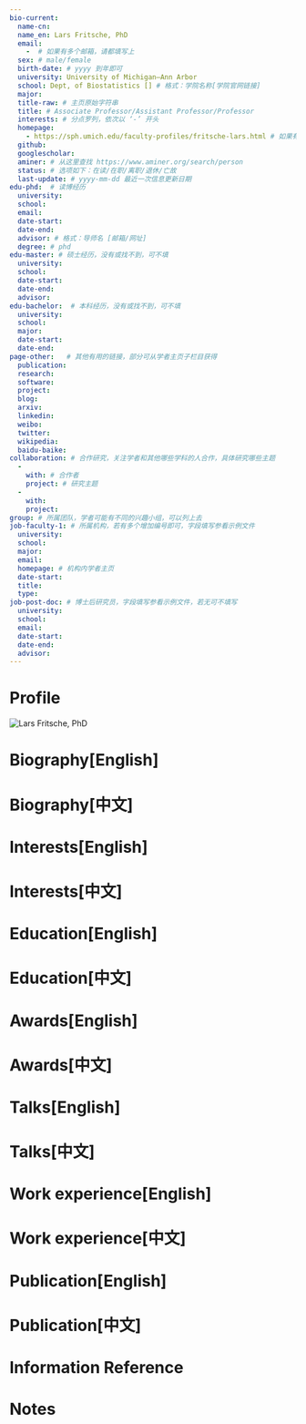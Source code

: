 ```yaml
---
bio-current:
  name-cn: 
  name_en: Lars Fritsche, PhD
  email: 
    -  # 如果有多个邮箱，请都填写上
  sex: # male/female
  birth-date: # yyyy 到年即可
  university: University of Michigan—Ann Arbor 
  school: Dept, of Biostatistics [] # 格式：学院名称[学院官网链接]
  major: 
  title-raw: # 主页原始字符串
  title: # Associate Professor/Assistant Professor/Professor
  interests: # 分点罗列，依次以 ‘-’ 开头
  homepage: 
    - https://sph.umich.edu/faculty-profiles/fritsche-lars.html # 如果有多个主页，请都填写上
  github: 
  googlescholar:  
  aminer: # 从这里查找 https://www.aminer.org/search/person
  status: # 选项如下：在读/在职/离职/退休/亡故
  last-update: # yyyy-mm-dd 最近一次信息更新日期
edu-phd:  # 读博经历
  university: 
  school: 
  email: 
  date-start: 
  date-end: 
  advisor: # 格式：导师名 [邮箱/网址]
  degree: # phd
edu-master: # 硕士经历，没有或找不到，可不填
  university: 
  school: 
  date-start: 
  date-end: 
  advisor:
edu-bachelor:  # 本科经历，没有或找不到，可不填
  university: 
  school: 
  major: 
  date-start: 
  date-end: 
page-other:   # 其他有用的链接，部分可从学者主页子栏目获得
  publication: 
  research: 
  software: 
  project: 
  blog: 
  arxiv: 
  linkedin: 
  weibo:
  twitter:
  wikipedia:
  baidu-baike:
collaboration: # 合作研究，关注学者和其他哪些学科的人合作，具体研究哪些主题
  - 
    with: # 合作者
    project: # 研究主题
  - 
    with: 
    project: 
group: # 所属团队，学者可能有不同的兴趣小组，可以列上去
job-faculty-1: # 所属机构，若有多个增加编号即可，字段填写参看示例文件
  university: 
  school: 
  major: 
  email: 
  homepage: # 机构内学者主页
  date-start: 
  title: 
  type: 
job-post-doc: # 博士后研究员，字段填写参看示例文件，若无可不填写
  university: 
  school: 
  email: 
  date-start: 
  date-end: 
  advisor: 
---
```


# Profile

![Lars Fritsche, PhD](https://sph.umich.edu/faculty-profiles/images/larsf.jpg)

# Biography[English]

# Biography[中文]

# Interests[English]

# Interests[中文]

# Education[English]

# Education[中文]

# Awards[English]

# Awards[中文]

# Talks[English]

# Talks[中文]

# Work experience[English]

# Work experience[中文]

# Publication[English]

# Publication[中文]

# Information Reference

# Notes